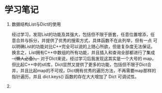 # 学习笔记

1. 数据结构List与Dict的使用

   经过学习，发现List的功能及其强大，包括但不限于嵌套，任意位置增添，任意合并与拆分，并提供了优秀的搜索方式，具体函数不在此列举，但有一点
   可以明确List的功能对比C++完全可以说的上随心所欲，但是复杂度无法保证。换言之，List拥有C++中数组的所有功能，并且插入和查询全部都进行了集成
   ~~（懒人必备）。~~
   对于DIct来说，经过学习后我发现这其实是一个大号的 map，但比起C++中的stl库，Dict显然又提供了更多的功能，包括但不限于Dict合并，并且比起map的不可视，Dict拥有优秀的遍历方法，不再需要map那样的指针遍历，并且 dict.keys() 函数的存在大大增加了 Dict 可调试性。
2.
